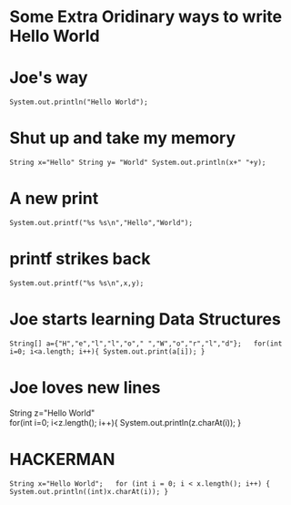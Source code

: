 # Some Extra Oridinary ways to write Hello World

# Joe's way
`System.out.println("Hello World");`

# Shut up and take my memory
`String x="Hello"
String y= "World"
System.out.println(x+" "+y);`

# A new print
`System.out.printf("%s %s\n","Hello","World");`

# printf strikes back
`System.out.printf("%s %s\n",x,y);`

# Joe starts learning Data Structures
`String[] a={"H","e","l","l","o"," ","W","o","r","l","d"};  
   for(int i=0; i<a.length; i++){
      System.out.print(a[i]);
 }`
 
 # Joe loves new lines
 String z="Hello World"  
   for(int i=0; i<z.length(); i++){
      System.out.println(z.charAt(i));
 }
 
 # HACKERMAN
`String x="Hello World";  
  for (int i = 0; i < x.length(); i++) {
       System.out.println((int)x.charAt(i));
  }`
